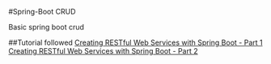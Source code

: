 #Spring-Boot CRUD

Basic spring boot crud

##Tutorial followed
[Creating RESTful Web Services with Spring Boot  - Part 1](https://www.youtube.com/watch?v=kbisNUfqVLM)
[Creating RESTful Web Services with Spring Boot  - Part 2](https://www.youtube.com/watch?v=mrrHTJxppi8)